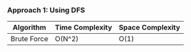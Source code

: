 ### Approach 1: Using DFS

| Algorithm              | Time Complexity          | Space Complexity  |
|----------------------- | ------------------------ | ----------------- |
| Brute Force            | O(N^2)                   | O(1)              |



